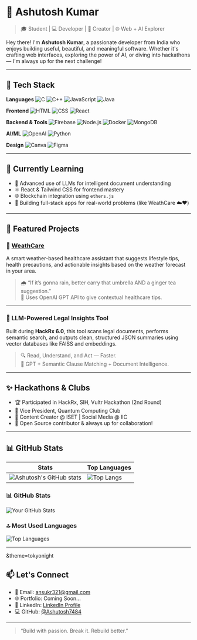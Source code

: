 # 💫 Ashutosh Kumar

> 🎓 Student | 💻 Developer | 🎨 Creator | 🌐 Web + AI Explorer

Hey there! I'm **Ashutosh Kumar**, a passionate developer from India who enjoys building useful, beautiful, and meaningful software. Whether it's crafting web interfaces, exploring the power of AI, or diving into hackathons — I'm always up for the next challenge!

---

## 🚀 Tech Stack

**Languages**
![C](https://img.shields.io/badge/C-%2300599C.svg?style=flat&logo=c&logoColor=white)
![C++](https://img.shields.io/badge/C%2B%2B-%2300599C.svg?style=flat&logo=c%2B%2B&logoColor=white)
![JavaScript](https://img.shields.io/badge/JavaScript-%23323330.svg?style=flat&logo=javascript&logoColor=%23F7DF1E)
![Java](https://img.shields.io/badge/Java-%23ED8B00.svg?style=flat&logo=openjdk&logoColor=white)

**Frontend**
![HTML](https://img.shields.io/badge/HTML5-E34F26?style=flat&logo=html5&logoColor=white)
![CSS](https://img.shields.io/badge/CSS3-1572B6?style=flat&logo=css3&logoColor=white)
![React](https://img.shields.io/badge/React-%2320232a.svg?style=flat&logo=react&logoColor=%2361DAFB)

**Backend & Tools**
![Firebase](https://img.shields.io/badge/Firebase-ffca28?style=flat&logo=firebase&logoColor=black)
![Node.js](https://img.shields.io/badge/Node.js-339933?style=flat&logo=nodedotjs&logoColor=white)
![Docker](https://img.shields.io/badge/Docker-2496ED?style=flat&logo=docker&logoColor=white)
![MongoDB](https://img.shields.io/badge/MongoDB-4EA94B?style=flat&logo=mongodb&logoColor=white)

**AI/ML**
![OpenAI](https://img.shields.io/badge/OpenAI-412991?style=flat&logo=openai&logoColor=white)
![Python](https://img.shields.io/badge/Python-3776AB?style=flat&logo=python&logoColor=white)

**Design**
![Canva](https://img.shields.io/badge/Canva-%2300C4CC.svg?style=flat&logo=Canva&logoColor=white)
![Figma](https://img.shields.io/badge/Figma-%23F24E1E.svg?style=flat&logo=Figma&logoColor=white)

---

## 🧠 Currently Learning

- 🤖 Advanced use of LLMs for intelligent document understanding
- ⚛️ React & Tailwind CSS for frontend mastery
- 🌐 Blockchain integration using `ethers.js`
- 📱 Building full-stack apps for real-world problems (like WeathCare ☁️❤️)

---

## 📌 Featured Projects

### 🔹 [WeathCare](https://github.com/Ashutosh7484/WeathCare)
A smart weather-based healthcare assistant that suggests lifestyle tips, health precautions, and actionable insights based on the weather forecast in your area.

> 🌧️ “If it’s gonna rain, better carry that umbrella AND a ginger tea suggestion.”  
> 💬 Uses OpenAI GPT API to give contextual healthcare tips.

---

### 🔹 LLM-Powered Legal Insights Tool
Built during **HackRx 6.0**, this tool scans legal documents, performs semantic search, and outputs clean, structured JSON summaries using vector databases like FAISS and embeddings.

> 🔍 Read, Understand, and Act — Faster.  
> 🧠 GPT + Semantic Clause Matching + Document Intelligence.

---

## ✨ Hackathons & Clubs

- 🏆 Participated in HackRx, SIH, Vultr Hackathon (2nd Round)
- 🤖 Vice President, Quantum Computing Club
- 🧠 Content Creator @ ISET | Social Media @ IIC
- 🚀 Open Source contributor & always up for collaboration!

---

## 📊 GitHub Stats

| Stats | Top Languages |
|-------|---------------|
| ![Ashutosh's GitHub stats](https://github-readme-stats.vercel.app/api?username=Ashutosh7484&show_icons=true&theme=tokyonight) | ![Top Langs](https://github-readme-stats.vercel.app/api/top-langs/?username=Ashutosh7484&layout=compact&theme=tokyonight) |
### 📊 GitHub Stats
![Your GitHub Stats](https://github-readme-stats.vercel.app/api?username=ashutosh7484&show_icons=true&theme=radical)

### 🔝 Most Used Languages
![Top Languages](https://github-readme-stats.vercel.app/api/top-langs/?username=ashutosh7484&layout=compact&theme=radical)

---
&theme=tokyonight

## 📫 Let's Connect

- 📧 Email: [ansukr321@gmail.com](mailto:ansukr321@gmail.com)
- 🌐 Portfolio: Coming Soon...
- 💼 LinkedIn: [LinkedIn Profile]([https://www.linkedin.com/in/ashutosh360](https://www.linkedin.com/in/ashutosh-kumar-083860291/))
- 💻 GitHub: [@Ashutosh7484](https://github.com/Ashutosh7484)

---

> “Build with passion. Break it. Rebuild better.”

